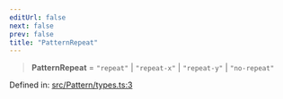 ```yaml
---
editUrl: false
next: false
prev: false
title: "PatternRepeat"
---
```


> **PatternRepeat** = `"repeat"` \| `"repeat-x"` \| `"repeat-y"` \| `"no-repeat"`

Defined in: [src/Pattern/types.ts:3](https://github.com/fabricjs/fabric.js/blob/b4f67b1cfd353d0e2763b168e07bce6b67895452/src/Pattern/types.ts#L3)
